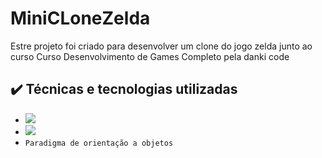 ﻿# MiniCLoneZelda
 Estre projeto foi criado para desenvolver um clone do jogo zelda junto ao curso Curso Desenvolvimento de Games Completo pela danki code

## ✔️ Técnicas e tecnologias utilizadas

- <img src="https://skillicons.dev/icons?i=java" />
- <img src="https://skillicons.dev/icons?i=eclipse" />
- ``Paradigma de orientação a objetos``

